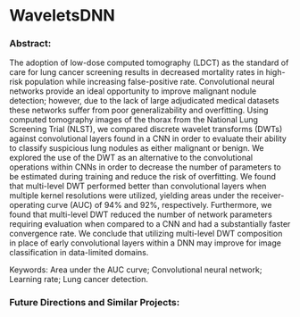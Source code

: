 # WaveletsDNN

### Abstract:

The adoption of low-dose computed tomography (LDCT) as the standard of care for lung cancer screening results in decreased mortality rates in high-risk population while increasing false-positive rate. Convolutional neural networks provide an ideal opportunity to improve malignant nodule detection; however, due to the lack of large adjudicated medical datasets these networks suffer from poor generalizability and overfitting. Using computed tomography images of the thorax from the National Lung Screening Trial (NLST), we compared discrete wavelet transforms (DWTs) against convolutional layers found in a CNN in order to evaluate their ability to classify suspicious lung nodules as either malignant or benign. We explored the use of the DWT as an alternative to the convolutional operations within CNNs in order to decrease the number of parameters to be estimated during training and reduce the risk of overfitting. We found that multi-level DWT performed better than convolutional layers when multiple kernel resolutions were utilized, yielding areas under the receiver-operating curve (AUC) of 94% and 92%, respectively. Furthermore, we found that multi-level DWT reduced the number of network parameters requiring evaluation when compared to a CNN and had a substantially faster convergence rate. We conclude that utilizing multi-level DWT composition in place of early convolutional layers within a DNN may improve for image classification in data-limited domains.

Keywords: Area under the AUC curve; Convolutional neural network; Learning rate; Lung cancer detection. 

### Future Directions and Similar Projects:
